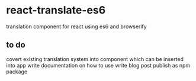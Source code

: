 # react-translate-es6
translation component for react using es6 and browserify

## to do
covert existing translation system into component which can be inserted into app
write documentation on how to use
write blog post
publish as npm package
